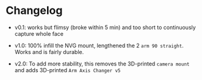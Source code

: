 # Changelog

* v0.1: works but flimsy (broke within 5 min) and too short to continuously capture whole face 

* v1.0: 100% infill the NVG mount, lengthened the 2 `arm 90 straight`. Works and is fairly durable.

* v2.0: To add more stability, this removes the 3D-printed `camera mount` and adds 3D-printed `Arm Axis Changer v5`